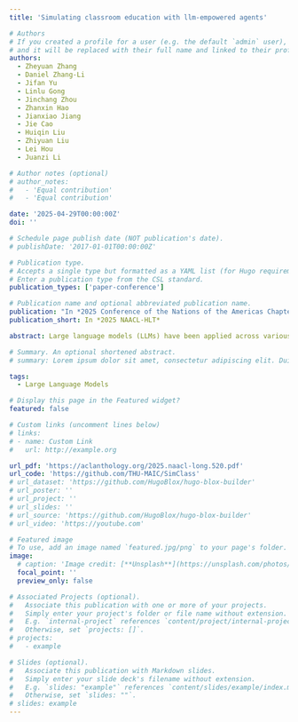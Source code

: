 ```yaml
---
title: 'Simulating classroom education with llm-empowered agents'

# Authors
# If you created a profile for a user (e.g. the default `admin` user), write the username (folder name) here
# and it will be replaced with their full name and linked to their profile.
authors:
  - Zheyuan Zhang
  - Daniel Zhang-Li
  - Jifan Yu
  - Linlu Gong
  - Jinchang Zhou
  - Zhanxin Hao
  - Jianxiao Jiang
  - Jie Cao
  - Huiqin Liu
  - Zhiyuan Liu
  - Lei Hou
  - Juanzi Li

# Author notes (optional)
# author_notes:
#   - 'Equal contribution'
#   - 'Equal contribution'

date: '2025-04-29T00:00:00Z'
doi: ''

# Schedule page publish date (NOT publication's date).
# publishDate: '2017-01-01T00:00:00Z'

# Publication type.
# Accepts a single type but formatted as a YAML list (for Hugo requirements).
# Enter a publication type from the CSL standard.
publication_types: ['paper-conference']

# Publication name and optional abbreviated publication name.
publication: "In *2025 Conference of the Nations of the Americas Chapter of the Association for Computational Linguistics: Human Language Technologies*"
publication_short: In *2025 NAACL-HLT*

abstract: Large language models (LLMs) have been applied across various intelligent educational tasks to assist teaching. While preliminary studies have focused on task-specific, independent LLM-empowered agents, the potential of LLMs within a multi-agent collaborative framework for classroom simulation with real user participation remains unexplored. In this work, we propose SimClass, a multi-agent classroom simulation teaching framework. We recognize representative class roles and introduce a novel class control mechanism for automatic classroom teaching, and conduct user experiments in two real-world courses. Using the Flanders Interactive Analysis System and Community of Inquiry theoretical frameworks from educational analysis, we demonstrate that LLMs can simulate a dynamic learning environment for users with active teacher-student and student-student interactions. We also observe group behaviors among agents in SimClass, where agents collaborate to create enlivening interactions in classrooms to improve user learning process. We hope this work pioneers the application of LLM-empowered multi-agent systems in virtual classroom teaching. Our implementation and service can be found at https://github.com/THU-MAIC/SimClass.

# Summary. An optional shortened abstract.
# summary: Lorem ipsum dolor sit amet, consectetur adipiscing elit. Duis posuere tellus ac convallis placerat. Proin tincidunt magna sed ex sollicitudin condimentum.

tags:
  - Large Language Models

# Display this page in the Featured widget?
featured: false

# Custom links (uncomment lines below)
# links:
# - name: Custom Link
#   url: http://example.org

url_pdf: 'https://aclanthology.org/2025.naacl-long.520.pdf'
url_code: 'https://github.com/THU-MAIC/SimClass'
# url_dataset: 'https://github.com/HugoBlox/hugo-blox-builder'
# url_poster: ''
# url_project: ''
# url_slides: ''
# url_source: 'https://github.com/HugoBlox/hugo-blox-builder'
# url_video: 'https://youtube.com'

# Featured image
# To use, add an image named `featured.jpg/png` to your page's folder.
image:
  # caption: 'Image credit: [**Unsplash**](https://unsplash.com/photos/pLCdAaMFLTE)'
  focal_point: ''
  preview_only: false

# Associated Projects (optional).
#   Associate this publication with one or more of your projects.
#   Simply enter your project's folder or file name without extension.
#   E.g. `internal-project` references `content/project/internal-project/index.md`.
#   Otherwise, set `projects: []`.
# projects:
#   - example

# Slides (optional).
#   Associate this publication with Markdown slides.
#   Simply enter your slide deck's filename without extension.
#   E.g. `slides: "example"` references `content/slides/example/index.md`.
#   Otherwise, set `slides: ""`.
# slides: example
---
```


<!-- {{% callout note %}}
Click the _Cite_ button above to demo the feature to enable visitors to import publication metadata into their reference management software.
{{% /callout %}}

{{% callout note %}}
Create your slides in Markdown - click the _Slides_ button to check out the example.
{{% /callout %}}

Add the publication's **full text** or **supplementary notes** here. You can use rich formatting such as including [code, math, and images](https://docs.hugoblox.com/content/writing-markdown-latex/). -->
